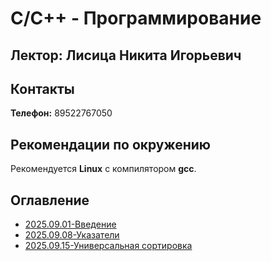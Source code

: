 # C/C++ - Программирование

## Лектор: Лисица Никита Игорьевич

## Контакты
**Телефон:** 89522767050

## Рекомендации по окружению
Рекомендуется **Linux** с компилятором **gcc**.

## Оглавление
- [2025.09.01-Введение](./2025.09.01-Введение.md)
- [2025.09.08-Указатели](./2025.09.08-Указатели.md)
- [2025.09.15-Универсальная сортировка](./2025.09.15-Универсальная%20сортировка.md)